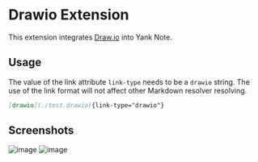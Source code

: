 # Drawio Extension

This extension integrates [Draw.io](https://app.diagrams.net/) into Yank Note.

## Usage

The value of the link attribute `link-type` needs to be a `drawio` string. The use of the link format will not affect other Markdown resolver resolving.

```markdown
[drawio](./test.drawio){link-type="drawio"}
```

## Screenshots

![image](https://user-images.githubusercontent.com/7115690/167283928-7eabd466-d34b-40d1-86f4-dff296243184.png)
![image](https://user-images.githubusercontent.com/7115690/167284017-8f6ffdde-128b-40b8-bfea-274d32e57ef3.png)
